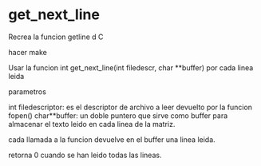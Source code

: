 # get_next_line

Recrea la funcion getline d C

hacer make

Usar la funcion int get_next_line(int filedescr, char **buffer) por cada linea leida

parametros

int filedescriptor: es el descriptor de archivo a leer devuelto por la funcion fopen()
char**buffer: un doble puntero que sirve como buffer para almacenar el texto leido en cada linea de la matriz.

cada llamada a la funcion devuelve en el buffer una linea leida.

retorna 0 cuando se han leido todas las lineas.
